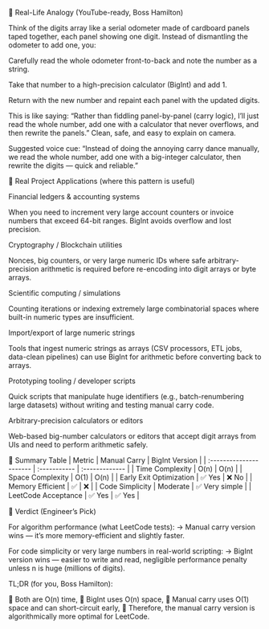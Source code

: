 🧠 Real-Life Analogy (YouTube-ready, Boss Hamilton)

Think of the digits array like a serial odometer made of cardboard panels taped together, each panel showing one digit. Instead of dismantling the odometer to add one, you:

Carefully read the whole odometer front-to-back and note the number as a string.

Take that number to a high-precision calculator (BigInt) and add 1.

Return with the new number and repaint each panel with the updated digits.

This is like saying: “Rather than fiddling panel-by-panel (carry logic), I’ll just read the whole number, add one with a calculator that never overflows, and then rewrite the panels.” Clean, safe, and easy to explain on camera.

Suggested voice cue:
“Instead of doing the annoying carry dance manually, we read the whole number, add one with a big-integer calculator, then rewrite the digits — quick and reliable.”

💼 Real Project Applications (where this pattern is useful)

Financial ledgers & accounting systems

When you need to increment very large account counters or invoice numbers that exceed 64-bit ranges. BigInt avoids overflow and lost precision.

Cryptography / Blockchain utilities

Nonces, big counters, or very large numeric IDs where safe arbitrary-precision arithmetic is required before re-encoding into digit arrays or byte arrays.

Scientific computing / simulations

Counting iterations or indexing extremely large combinatorial spaces where built-in numeric types are insufficient.

Import/export of large numeric strings

Tools that ingest numeric strings as arrays (CSV processors, ETL jobs, data-clean pipelines) can use BigInt for arithmetic before converting back to arrays.

Prototyping tooling / developer scripts

Quick scripts that manipulate huge identifiers (e.g., batch-renumbering large datasets) without writing and testing manual carry code.

Arbitrary-precision calculators or editors

Web-based big-number calculators or editors that accept digit arrays from UIs and need to perform arithmetic safely.


🧩 Summary Table
| Metric                  | Manual Carry  | BigInt Version  |
| :---------------------- | :-----------  | :-------------  |
| Time Complexity         | O(n)          | O(n)            |
| Space Complexity        | O(1)          | O(n)            |
| Early Exit Optimization | ✅ Yes        | ❌ No           |
| Memory Efficient        | ✅            | ❌              |
| Code Simplicity         | Moderate      | ✅ Very simple  |
| LeetCode Acceptance     | ✅ Yes        | ✅ Yes          |

🧠 Verdict (Engineer’s Pick)

For algorithm performance (what LeetCode tests):
→ Manual carry version wins — it’s more memory-efficient and slightly faster.

For code simplicity or very large numbers in real-world scripting:
→ BigInt version wins — easier to write and read, negligible performance penalty unless n is huge (millions of digits).

TL;DR (for you, Boss Hamilton):

🔹 Both are O(n) time,
🔹 BigInt uses O(n) space,
🔹 Manual carry uses O(1) space and can short-circuit early,
🔹 Therefore, the manual carry version is algorithmically more optimal for LeetCode.